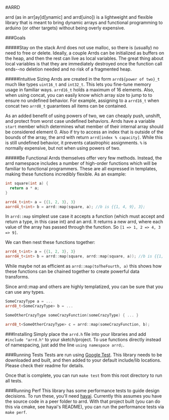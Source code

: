 #ARRD

arrd (as in arr[ay]d[ynamic] and arrd[uino]) is a lightweight and flexible library that is meant to bring dynamic arrays and functional programming to arduino (or other targets) without being overly expensive.

###Goals

#####Stay on the stack
Arrd does not use malloc, so there is (usually) no need to free or delete.  Ideally, a couple Arrds can be initialized as buffers on the heap, and then the rest can live as local variables.  The great thing about local variables is that they are immediately destroyed once the function call ends--no deletion needed and no risk of a fragmented heap.

#####Intuitive Sizing
Arrds are created in the form `arrd${power of two}_t` much like types `uint16_t` and `int32_t`.  This lets you fine-tune memory usage in familiar ways.  `arrd16_t` holds a maximum of 16 elements.  Also, when using concat, you can easily know which array size to jump to to ensure no undefined behavior.  For example, assigning to a `arrd16_t` when concat two `arrd8_t` guarantees all items can be contained.

As an added benefit of using powers of two, we can cheaply push, unshift, and protect from worst case undefined behaviors.  Arrds have a variable `start` member which determines what member of their internal array should be considered element 0.  Also if try to access an index that is outside of the bounds of the array, the arrd with return `arrd[index % capacity]`.  While this is still undefined behavior, it prevents catastrophic assignments.  `%` is normally expensive, but not when using powers of two.

#####Be Functional
Arrds themselves offer very few methods.  Instead, the arrd namespace includes a number of high-order functions which will be familiar to functional programmers.  These are all expressed in templates, making these functions incredibly flexible.  As an example:

```c++
int square(int a) {
  return a * a;
}

arrd4_t<int> a = {{1, 2, 3}, 3}
aarrd4_t<int> b = arrd::map(square, a); //b is {{1, 4, 9}, 3};
```

In `arrd::map` simplest use case it accepts a function (which must accept and return a type, in this case int) and an arrd.  It returns a new arrd, where each value of the array has passed through the function.  So `[1 => 1, 2 => 4, 3 => 9]`.

We can then nest these functions together:

```c++
arrd4_t<int> a = {{1, 2, 3}, 3}
aarrd4_t<int> b = arrd::map(square, arrd::map(square, a)); //b is {{1, 16, 81}, 3};
```

While maybe not as efficient as `arrd::map(toTheFourth, a)` this shows how these functions can be chained together to create powerful data transforms.

Since arrd::map and others are highly templatized, you can be sure that you can use any types.

```c++
SomeCrazyType a = ...
arrd8_t<SomeCrazyType> b = ...

SomeOtherCrazyType someCrazyFunction(someCrazyType) { ... }

arrd8_t<SomeOtherCrazyType> c = arrd::map(someCrazyFunction, b);
```

###Installing
Simply place the `arrd.h` file into your libraries and add `#include "arrd.h"` to your sketch/project.  To use functions directly instead of namespacing, just add the line `using namespace arrd;`.

###Running Tests
Tests are run using [Google Test](https://github.com/google/googletest).  This library needs to be downloaded and built, and then added to your default include/lib locations.  Please check their readme for details.

Once that is complete, you can run `make test` from this root directory to run all tests.

###Running Perf
This library has some performance tests to guide design decisions.  To run these, you'll need [hayai](https://github.com/nickbruun/hayai).  Currently this assumes you have the source code in a peer folder to arrd.  With that project built (you can do this via cmake, see hayai's README), you can run the performance tests via `make perf`.
